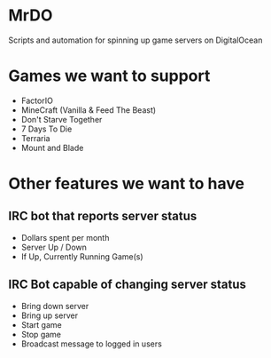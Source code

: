 # MrDO
Scripts and automation for spinning up game servers on DigitalOcean

Games we want to support
========================

* FactorIO
* MineCraft (Vanilla & Feed The Beast)
* Don't Starve Together
* 7 Days To Die
* Terraria
* Mount and Blade

Other features we want to have
==============================

IRC bot that reports server status
----------------------------------

* Dollars spent per month
* Server Up / Down
* If Up, Currently Running Game(s)

IRC Bot capable of changing server status
-----------------------------------------
* Bring down server
* Bring up server
* Start game
* Stop game
* Broadcast message to logged in users
